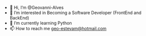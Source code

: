 - 👋 Hi, I’m @Geovanni-Alves
- 👀 I’m interested in Becoming a Software Developer (FrontEnd and BackEnd)
- 🌱 I’m currently learning Python
- 📫 How to reach me geo-estevam@hotmail.com

<!---
Geovanni-Alves/Geovanni-Alves is a ✨ special ✨ repository because its `README.md` (this file) appears on your GitHub profile.
You can click the Preview link to take a look at your changes.
--->
